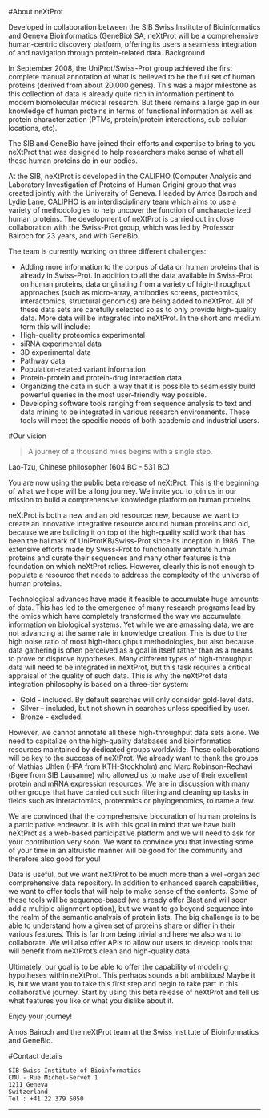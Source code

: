 
#About neXtProt

Developed in collaboration between the SIB Swiss Institute of Bioinformatics and Geneva Bioinformatics (GeneBio) SA, neXtProt will be a comprehensive human-centric discovery platform, offering its users a seamless integration of and navigation through protein-related data.
Background

In September 2008, the UniProt/Swiss-Prot group achieved the first complete manual annotation of what is believed to be the full set of human proteins (derived from about 20,000 genes). This was a major milestone as this collection of data is already quite rich in information pertinent to modern biomolecular medical research. But there remains a large gap in our knowledge of human proteins in terms of functional information as well as protein characterization (PTMs, protein/protein interactions, sub cellular locations, etc).

The SIB and GeneBio have joined their efforts and expertise to bring to you neXtProt that was designed to help researchers make sense of what all these human proteins do in our bodies.

At the SIB, neXtProt is developed in the CALIPHO (Computer Analysis and Laboratory Investigation of Proteins of Human Origin) group that was created jointly with the University of Geneva. Headed by Amos Bairoch and Lydie Lane, CALIPHO is an interdisciplinary team which aims to use a variety of methodologies to help uncover the function of uncharacterized human proteins. The development of neXtProt is carried out in close collaboration with the Swiss-Prot group, which was led by Professor Bairoch for 23 years, and with GeneBio.

The team is currently working on three different challenges:

- Adding more information to the corpus of data on human proteins that is already in Swiss-Prot. In addition to all the data available in Swiss-Prot on human proteins, data originating from a variety of high-throughput approaches (such as micro-array, antibodies screens, proteomics, interactomics, structural genomics) are being added to neXtProt. All of these data sets are carefully selected so as to only provide high-quality data. More data will be integrated into neXtProt. In the short and medium term this will include:
 - High-quality proteomics experimental 
 - siRNA experimental data
 - 3D experimental data
 - Pathway data
 - Population-related variant information
 - Protein-protein and protein-drug interaction data
- Organizing the data in such a way that it is possible to seamlessly build powerful queries in the most user-friendly way possible.
- Developing software tools ranging from sequence analysis to text and data mining to be integrated in various research environments. These tools will meet the specific needs of both academic and industrial users.

#Our vision

> A journey of a thousand miles begins with a single step.

Lao-Tzu, Chinese philosopher (604 BC - 531 BC)

You are now using the public beta release of neXtProt. This is the beginning of what we hope will be a long journey. We invite you to join us in our mission to build a comprehensive knowledge platform on human proteins.

neXtProt is both a new and an old resource: new, because we want to create an innovative integrative resource around human proteins and old, because we are building it on top of the high-quality solid work that has been the hallmark of UniProtKB/Swiss-Prot since its inception in 1986. The extensive efforts made by Swiss-Prot to functionally annotate human proteins and curate their sequences and many other features is the foundation on which neXtProt relies. However, clearly this is not enough to populate a resource that needs to address the complexity of the universe of human proteins.

Technological advances have made it feasible to accumulate huge amounts of data. This has led to the emergence of many research programs lead by the omics which have completely transformed the way we accumulate information on biological systems. Yet while we are amassing data, we are not advancing at the same rate in knowledge creation. This is due to the high noise ratio of most high-throughput methodologies, but also because data gathering is often perceived as a goal in itself rather than as a means to prove or disprove hypotheses.
Many different types of high-throughput data will need to be integrated in neXtProt, but this task requires a critical appraisal of the quality of such data. This is why the neXtProt data integration philosophy is based on a three-tier system:

- Gold - included. By default searches will only consider gold-level data.
- Silver – included, but not shown in searches unless specified by user.
- Bronze - excluded.

However, we cannot annotate all these high-throughput data sets alone. We need to capitalize on the high-quality databases and bioinformatics resources maintained by dedicated groups worldwide. These collaborations will be key to the success of neXtProt. We already want to thank the groups of Mathias Uhlen (HPA from KTH-Stockholm) and Marc Robinson-Rechavi (Bgee from SIB Lausanne) who allowed us to make use of their excellent protein and mRNA expression resources. We are in discussion with many other groups that have carried out such filtering and cleaning up tasks in fields such as interactomics, proteomics or phylogenomics, to name a few.

We are convinced that the comprehensive biocuration of human proteins is a participative endeavor. It is with this goal in mind that we have built neXtProt as a web-based participative platform and we will need to ask for your contribution very soon. We want to convince you that investing some of your time in an altruistic manner will be good for the community and therefore also good for you!

Data is useful, but we want neXtProt to be much more than a well-organized comprehensive data repository. In addition to enhanced search capabilities, we want to offer tools that will help to make sense of the contents. Some of these tools will be sequence-based (we already offer Blast and will soon add a multiple alignment option), but we want to go beyond sequence into the realm of the semantic analysis of protein lists. The big challenge is to be able to understand how a given set of proteins share or differ in their various features. This is far from being trivial and here we also want to collaborate. We will also offer APIs to allow our users to develop tools that will benefit from neXtProt’s clean and high-quality data.

Ultimately, our goal is to be able to offer the capability of modeling hypotheses within neXtProt. This perhaps sounds a bit ambitious! Maybe it is, but we want you to take this first step and begin to take part in this collaborative journey. Start by using this beta release of neXtProt and tell us what features you like or what you dislike about it.

Enjoy your journey!

Amos Bairoch and the neXtProt team at the Swiss Institute of Bioinformatics and GeneBio.

#Contact details

```
SIB Swiss Institute of Bioinformatics
CMU - Rue Michel-Servet 1
1211 Geneva
Switzerland
Tel : +41 22 379 5050

```

----
